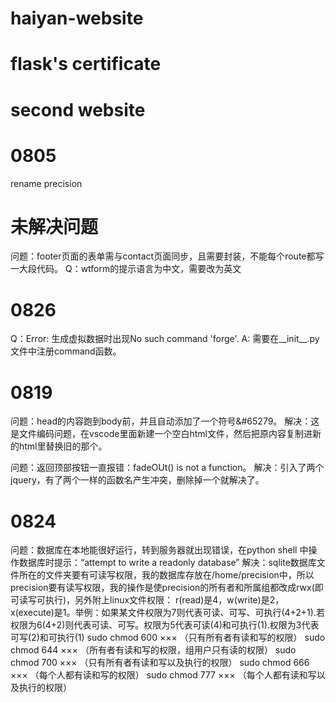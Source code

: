 # haiyan-website
# flask's certificate
# second website

# 0805
rename precision

# 未解决问题 

问题：footer页面的表单需与contact页面同步，且需要封装，不能每个route都写一大段代码。
Q：wtform的提示语言为中文，需要改为英文

# 0826
Q：Error:  生成虚拟数据时出现No such command 'forge'.
A: 需要在__init__.py文件中注册command函数。

# 0819
问题：head的内容跑到body前，并且自动添加了一个符号&#65279。
解决：这是文件编码问题，在vscode里面新建一个空白html文件，然后把原内容复制进新的html里替换旧的那个。

问题：返回顶部按钮一直报错：fadeOUt() is not a function。
解决：引入了两个jquery，有了两个一样的函数名产生冲突，删除掉一个就解决了。

# 0824
问题：数据库在本地能很好运行，转到服务器就出现错误，在python shell 中操作数据库时提示：“attempt to write a readonly database”
解决：sqlite数据库文件所在的文件夹要有可读写权限，我的数据库存放在/home/precision中，所以precision要有读写权限，我的操作是使precision的所有者和所属组都改成rwx(即可读写可执行)，另外附上linux文件权限：
r(read)是4，w(write)是2，x(execute)是1。举例：如果某文件权限为7则代表可读、可写、可执行(4+2+1).若权限为6(4+2)则代表可读、可写。权限为5代表可读(4)和可执行(1).权限为3代表可写(2)和可执行(1)
sudo chmod 600 ××× （只有所有者有读和写的权限）
sudo chmod 644 ××× （所有者有读和写的权限，组用户只有读的权限）
sudo chmod 700 ××× （只有所有者有读和写以及执行的权限）
sudo chmod 666 ××× （每个人都有读和写的权限）
sudo chmod 777 ××× （每个人都有读和写以及执行的权限）

